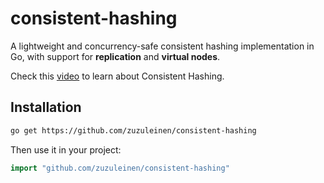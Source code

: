# consistent-hashing

A lightweight and concurrency-safe consistent hashing implementation in Go,
with support for **replication** and **virtual nodes**.

Check this [video](https://www.youtube.com/watch?v=vccwdhfqIrI) to learn about Consistent Hashing.

## Installation

```bash
go get https://github.com/zuzuleinen/consistent-hashing
```

Then use it in your project:

```go
import "github.com/zuzuleinen/consistent-hashing"
```